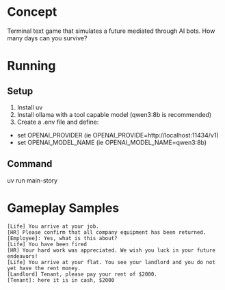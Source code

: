 # Concept

Terminal text game that simulates a future mediated through AI bots.
How many days can you survive?

# Running

## Setup

1. Install uv
2. Install ollama with a tool capable model (qwen3:8b is recommended)
3. Create a .env file and define:
  * set OPENAI_PROVIDER (ie OPENAI_PROVIDE=http://localhost:11434/v1)
  * set OPENAI_MODEL_NAME (ie OPENAI_MODEL_NAME=qwen3:8b)


## Command

uv run main-story

# Gameplay Samples


```
[Life] You arrive at your job.
[HR] Please confirm that all company equipment has been returned.
[Employee]: Yes, what is this about?
[Life] You have been fired
[HR] Your hard work was appreciated. We wish you luck in your future endeavors!
[Life] You arrive at your flat. You see your landlord and you do not yet have the rent money.
[Landlord] Tenant, please pay your rent of $2000.
[Tenant]: here it is in cash, $2000        
```